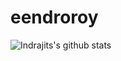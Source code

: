 # eendroroy
![Indrajits's github stats](https://github-readme-stats.vercel.app/api?username=eendroroy&show_icons=true)
